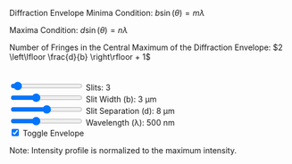 Diffraction Envelope Minima Condition: $b \sin(\theta) = m \lambda$

Maxima Condition: $d \sin(\theta) = n \lambda$

Number of Fringes in the Central Maximum of the Diffraction Envelope: $2 \left\lfloor \frac{d}{b} \right\rfloor + 1$

<div style="display: flex; flex-direction: row; align-items: flex-start; gap: 20px; margin-bottom: 20px;">
    <canvas id="nSlit" width="800" height="400"></canvas>
    <canvas id="screen-view" width="40" height="400" style="border-left: 2px solid #ccc; background: black;"></canvas>
</div>

<div class="slits">
    <input type="range" min="1" max="50" step="1" value="3" class="slider" id="slitsInput_nSlit">
    Slits: <span id="slitsValue_nSlit">3</span>
</div>
<div class="slitWidth">
    <input type="range" min="2" max="5" step="1" value="3" class="slider" id="slitWidthInput_nSlit">
    Slit Width (b): <span id="slitWidthValue_nSlit">3</span> μm
</div>
<div class="slitSeparation">
    <input type="range" min="6" max="10" step="1" value="8" class="slider" id="slitSeparationInput_nSlit">
    Slit Separation (d): <span id="slitSeparationValue_nSlit">8</span> μm
</div>
<div class="wavelength">
    <input type="range" min="400" max="700" step="10" value="500" class="slider" id="wavelengthInput_nSlit">
    Wavelength (λ): <span id="wavelengthValue_nSlit">500</span> nm
</div>
<div class="envelope">
    <input type="checkbox" id="envelopeInput_nSlit" checked="checked">
    <label for="envelopeInput_nSlit">Toggle Envelope</label>
</div>

Note: Intensity profile is normalized to the maximum intensity.

<script type="module" src="../javascript/sim6.js"></script>
